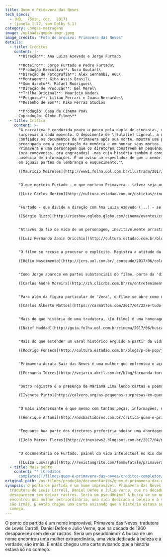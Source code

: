 ```yaml
---
title: Quem é Primavera das Neves
tech_specs:
  - (HD,  75min, cor,  2017)
  - (janela 1.77, som Dolby 5.1)
category: Longas-metragens
image: /uploads/qepdn-imgr.jpeg
image_credits: "Foto de arquivo: Primavera das Neves"
details:
  - title: Créditos
    content: |-
      **Direção**: Ana Luiza Azevedo e Jorge Furtado

      **Roteiro**: Jorge Furtado e Pedro Furtado\
      **Produção Executiva**: Nora Goulart\
      **Direção de Fotografia**: Alex Sernambi, AGC\
      **Montagem**: Giba Assis Brasil\
      **Som direto**: Rafael Rodrigues\
      **Direção de Produção**: Bel Merel\
      **Trilha Original**: Maurício Nader\
      **Pesquisa**: Lilian Ferrari e Joana Bernardes\
      **Desenho de Som**: Kiko Ferraz Studios

      **Produção: Casa de Cinema PoA\
      Coprodução: Globo Filmes**
  - title: Crítica
    content: >-
      "A narrativa é conduzida pouco a pouco pela dupla de cineastas, revelando
      surpresas a cada momento. O depoimento de \[Eulalie] Ligneul, a quem foram
      confiados os documentos de Primavera após sua morte, mostra uma personagem
      preocupada com a perpetuação da memória e em honrar seus mortos. (...)
      Primavera é uma personagem que os diretores constroem em pequenos detalhes
      (ora comoventes, ora engraçados) -mas cuja história também é construída na
      ausência de informações. É um aviso ao espectador de que a memória é feita
      em iguais partes de lembrança e esquecimento."\

      ([Maurício Meireles](http://www1.folha.uol.com.br/ilustrada/2017/04/1877945-documentario-expressa-horror-e-encanto-do-seculo-20.shtml), Folha de S Paulo, 24/04/2017)


      "O que norteia Furtado - o que norteou Primavera - talvez seja uma frase de Sara/Glauce Rocha para Paulo Martins/Jardel Filho em Terra em Transe: (...) 'A política e a poesia são demais para uma só pessoa.' Primavera das Neves escolheu a poesia e a vantagem de trabalhar com o audiovisual, para Furtado, é que, no macro e no micro, na TV e no cinema, ele toca, por momentos, essa aspiração difícil, mas não impossível - a poesia e a política. Seu projeto, digno de Vianninha, talvez seja rasgar o coração do público com essas vidas tão distintas, mas que valem a pena. Todas. No caso de Primavera, ele produziu memória."\

      ([Luiz Carlos Merten](http://cultura.estadao.com.br/noticias/cinema,jorge-furtado-descobre-uma-vida-riquissima-em-quem-e-primavera-das-neves,70001841820), Estadão 15/06/2017)


      "Furtado - que divide a direção com Ana Luiza Azevedo (...) - se expõe no filme, com a ajuda e a cumplicidade da atriz Mariana Lima. Longe de ser mero exercício de egocentrismo, a transparência é plenamente justificada. Eduardo Coutinho dizia que um documentário consiste em um filme sobre uma equipe de filmagem que procura se aproximar de algo, e não em um filme sobre algo. Pois QUEM É PRIMAVERA DAS NEVES estrutura-se como um filme em torno da curiosidade e da busca de Furtado por informações sobre a personagem-título."\

      ([Sérgio Rizzo](http://rioshow.oglobo.globo.com/cinema/eventos/criticas-profissionais/quem-e-primavera-das-neves-18358.aspx), O Globo 14/06/2017)


      "Através do fio de vida de um personagem, inevitavelmente arrastam-se as contingências históricas da sua trajetória. Nesta, temos a curiosa mescla de uma vida inteligente, levada na delicadeza da literatura, da música, da amizade, da escrita poética, mas também enfrentando contingências políticas de ditaduras em dois países, exílios, mudanças bruscas e inesperadas de direção. A forma como o material é captado expressa a inteligência, a capacidade dos diretores em ir ao essencial. A maneira como é montada dá ao filme o tom de um thriller gentil envolvente. Não deixe de ver."\

      ([Luiz Fernando Zanin Oricchio](http://cultura.estadao.com.br/blogs/luiz-zanin/quem-e-primavera-das-neves/), Estadão, 24/04/2017)


      "O filme se recusa a procurar o explícito. Registra a atitude da amiga que se nega a entrar em detalhes sobre a decisão da personagem em não voltar para Portugal. A citação de La strada pode ser um indício, mas nada fica claro em tal terreno. Não é uma lacuna, e sim uma ênfase na complexidade. E, ao mesmo tempo, também, um apelo à imaginação do espectador. O mais interessante de tudo é a reconstituição da vida de uma mulher através dos sinais deixados pelo trabalho e por sua atuação como ser humano."\

      ([Hélio Nascimento](http://jcrs.uol.com.br/_conteudo/2017/06/colunas/cinema/568726-uma-vida.html), Jornal do Comércio, 23/06/2017)


      "Como Jorge aparece em partes substanciais do filme, parte da 'divisão de trabalho' entre ele e Ana Luiza foi que ela o dirigiria em cena. Jorge ouve os depoimentos sobre Primavera e depois reconstrói seus passos, no Brasil e em Portugal. Mais do que um filme sobre poesia e tradução, o que também é, Primavera das Neves é um filme que parte de um preceito caro a muitas das boas biografias, a de que os entrecruzamentos de algumas vidas são boa matéria-prima para reconstituir a história de um período."\

      ([Carlos André Moreira](http://zh.clicrbs.com.br/rs/entretenimento/cinema/noticia/2017/06/jorge-furtado-recupera-a-historia-da-tradutora-primavera-das-neves-em-documentario-9816296.html), Zero Hora, 14/06/2017)


      "Para além da figura particular de 'Vera', o filme se abre como uma doce reflexão sobre a tradução, as línguas, o exílio e a nacionalidade. Nada é exposto como tese, mas embutido naturalmente no ato de evocar uma vida através das suas entrelinhas. Nisso Furtado e Ana Luiza confirmam uma inteligência - e também um humor - já bem conhecidos de seus trabalhos anteriores. Os tantos encontros afetuosos que se dão em torno de Primavera das Neves fazem desse filme uma joia irretocável."\

      ([Carlos Alberto Mattos](https://carmattos.com/2017/04/22/e-tudo-verdade-quem-e-primavera-das-neves/), blog, 22/04/2017)


      "Mais do que história de uma tradutora, \[o filme] é uma homenagem à língua portuguesa. São as leituras de Mariana \[Lima] que nos conduzem a uma antiga questão da literatura: até que ponto a beleza de um texto depende do talento do tradutor? A dúvida não é exposta assim, explícita. Não se trata de um filme de tese. Pelo contrário. Como nos melhores trabalhos de Furtado, (...) QUEM É PRIMAVERA DAS NEVES dá aparência de ligeireza a uma trama de camadas diversas. Na obra dele, um cineasta da palavra, em geral mais afeito aos diálogos que às imagens, a leveza definitivamente não se confunde com a banalidade."\

      ([Naief Haddad](http://guia.folha.uol.com.br/cinema/2017/06/busca-por-tradutora-de-alice-no-pais-das-maravilhas-guia-documentario-leve.shtml), Folha de São Paulo, 16/06/2017)


      "Mais do que estender um varal histórico erguido a partir da vida de uma poeta e artesã da tradução que viveu entre o Brasil e um Portugal salazarista, vivendo de palavras, Furtado abre, com o cinzel de Ana Luiza e a leitura recitativa de Mariana, um debate sobre a dimensão estética da tradução não como ponte entre línguas, mas como um saber. Talvez seja o mais rico documentário sobre a prática literária desde José & Pilar (2010), de Miguel Gonçalves Mendes."\

      ([Rodrigo Fonseca](http://cultura.estadao.com.br/blogs/p-de-pop/jorge-furtado-cai-no-real-da-literatura-e-se-firma-como-um-mestre-dos-docs/), Estadão, 25/06/2017)


      "Primavera Ácrata Saiz das Neves é uma mulher que enfrentou o açoite e os insultos do mundo, a afronta do opressor, o desdém do orgulhoso, as pontadas do amor humilhado, as delongas da lei, a prepotência do mando e o achincalhe do século XX. (...) Teria permanecido anônima, não fosse a obstinação de arqueólogo de Furtado e Azevedo, que, intrigados com o nome da tradutora de Alice no País das Maravilhas, desencavaram sua preciosa história."\

      ([Fernanda Torres](http://vejario.abril.com.br/blog/fernanda-torres/discreta-primavera/), Veja Rio, 17/07/2017)


      "Outro registro é a presença de Mariana Lima lendo cartas e poemas de Primavera, trechos de traduções e por vezes conversando com Furtado. O tom delicado e perspicaz da leitura, aliado à fisionomia semelhante com a "biografada" provocam uma espécie de imersão íntima do espectador no filme. Um ponto a mais."\

      ([Ivonete Pinto](http://calvero.org/as-pequenas-surpresas-em-quem-e-primavera-das-neves/), Blog Calvero, 01/05/2017)


      "O mais interessante é que mesmo com tantas peças, informações, os poemas a relação com a arte em geral, juntas, conseguem estabelecer uma relação próxima pela sensibilidade, mas também cria algo de impenetrável. Parafraseando Roberto Carlos, sabemos de sua vida e do seu passado, de um tempo perdido e recuperado... mas quem é Primavera das Neves?"\

      ([Henrique Artuni](http://nosbastidores.com.br/critica-quem-e-primavera-das-neves/), blog Bastidores, 24/04/2017)


      "Enquanto boa parte dos diretores preferiria adotar uma abordagem didática e cronológica da vida de Primavera, Furtado e Azevedo tomam a coerente decisão de enxergá-la através das lentes (muitas vezes embaçadas) dos óculos daqueles que a conheceram em vida, construindo uma figura que é simultaneamente concreta e mítica, humana e romantizada."\

      ([João Marcos Flores](http://cineviews2.blogspot.com.br/2017/04/quem-e-primavera-das-neves.html), blog Cineviews, 24/04/2017)


      "O documentário de Furtado, painel da vida intelectual no Rio daquele período, que vai se revelando por meio da história singular de Primavera, não teria a mesma emoção sem a delicadeza e a generosidade da amiga Eulalie, que nunca a esqueceu. E sendo assim, o filme de Furtado não nos oferece apenas um perfil de uma mulher que viveu intensamente o seu tempo, sem se esquivar de atitudes e comportamentos considerados avançados para a época, mas também o da importância da amizade entre duas mulheres que possuíam uma enorme afinidade intelectual."\

      ([Luiza Lusvarghi](http://revistaogrito.com/femmefatale/primavera-eulalie-e-furtado-cronica-de-afetos-e-literatura/), Blog Femme Fatale, 15/06/2017)
  - title: Mais sobre
    content: "* [Créditos
      completos](/filmes/quem-é-primavera-das-neves/creditos-completos/)"
original_path: /os-filmes/produção/documentários/quem-é-primavera-das-neves.html
synopsis: O ponto de partida é um nome improvável, Primavera das Neves,
  tradutora de Lewis Carroll, Daniel Defoe e Julio Verne, que na década de 1960
  desapareceu sem deixar rastros. Seria um pseudônimo? A busca de um nome
  encontrou uma mulher extraordinária, uma vida dedicada à beleza e à verdade,
  são irmãs. E então chegou uma carta avisando que a história estava só no
  começo.
---
```

O ponto de partida é um nome improvável, Primavera das Neves, tradutora de Lewis Carroll, Daniel Defoe e Julio Verne, que na década de 1960 desapareceu sem deixar rastros. Seria um pseudônimo? A busca de um nome encontrou uma mulher extraordinária, uma vida dedicada à beleza e à verdade, são irmãs. E então chegou uma carta avisando que a história estava só no começo.